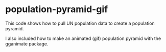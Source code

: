 # population-pyramid-gif

This code shows how to pull UN population data to create a population pyramid.

I also included how to make an animated (gif) population pyramid with the gganimate package.
